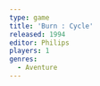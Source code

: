 ```yaml
---
type: game
title: 'Burn : Cycle'
released: 1994
editor: Philips
players: 1
genres:
  - Aventure
---
```

